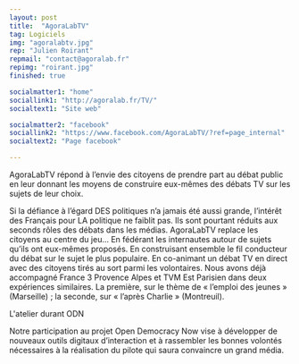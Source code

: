 ```yaml
---
layout: post
title:  "AgoraLabTV"
tag: Logiciels
img: "agoralabtv.jpg"
rep: "Julien Roirant"
repmail: "contact@agoralab.fr"
repimg: "roirant.jpg"
finished: true

socialmatter1: "home"
sociallink1: "http://agoralab.fr/TV/"
socialtext1: "Site web"

socialmatter2: "facebook"
sociallink2: "https://www.facebook.com/AgoraLabTV/?ref=page_internal"
socialtext2: "Page facebook"

---
```


AgoraLabTV répond à l’envie des citoyens de prendre part au débat public en leur donnant les moyens de construire eux-mêmes des débats TV sur les sujets de leur choix.


Si la défiance à l’égard DES politiques n’a jamais été aussi grande, l’intérêt des Français pour LA politique ne faiblit pas. Ils sont pourtant réduits aux seconds rôles des débats dans les médias. AgoraLabTV replace les citoyens au centre du jeu… En fédérant les internautes autour de sujets qu’ils ont eux-mêmes proposés. En construisant ensemble le fil conducteur du débat sur le sujet le plus populaire. En co-animant un débat TV en direct avec des citoyens tirés au sort parmi les volontaires. Nous avons déjà accompagné France 3 Provence Alpes et TVM Est Parisien dans deux expériences similaires. La première, sur le thème de « l’emploi des jeunes » (Marseille) ; la seconde, sur « l’après Charlie » (Montreuil).

L'atelier durant ODN

Notre participation au projet Open Democracy Now vise à développer de nouveaux outils digitaux d’interaction et à rassembler les bonnes volontés nécessaires à la réalisation du pilote qui saura convaincre un grand média.
